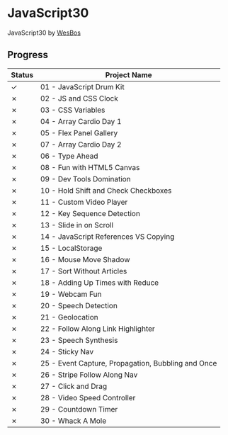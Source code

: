 ﻿# JavaScript30

JavaScript30 by [WesBos](https://JavaScript30.com)

## Progress

| Status  | Project Name                                       |
| ------- | -------------------------------------------------- |
| &check; | 01 - JavaScript Drum Kit                           |
| &cross; | 02 - JS and CSS Clock                              |
| &cross; | 03 - CSS Variables                                 |
| &cross; | 04 - Array Cardio Day 1                            |
| &cross; | 05 - Flex Panel Gallery                            |
| &cross; | 07 - Array Cardio Day 2                            |
| &cross; | 06 - Type Ahead                                    |
| &cross; | 08 - Fun with HTML5 Canvas                         |
| &cross; | 09 - Dev Tools Domination                          |
| &cross; | 10 - Hold Shift and Check Checkboxes               |
| &cross; | 11 - Custom Video Player                           |
| &cross; | 12 - Key Sequence Detection                        |
| &cross; | 13 - Slide in on Scroll                            |
| &cross; | 14 - JavaScript References VS Copying              |
| &cross; | 15 - LocalStorage                                  |
| &cross; | 16 - Mouse Move Shadow                             |
| &cross; | 17 - Sort Without Articles                         |
| &cross; | 18 - Adding Up Times with Reduce                   |
| &cross; | 19 - Webcam Fun                                    |
| &cross; | 20 - Speech Detection                              |
| &cross; | 21 - Geolocation                                   |
| &cross; | 22 - Follow Along Link Highlighter                 |
| &cross; | 23 - Speech Synthesis                              |
| &cross; | 24 - Sticky Nav                                    |
| &cross; | 25 - Event Capture, Propagation, Bubbling and Once |
| &cross; | 26 - Stripe Follow Along Nav                       |
| &cross; | 27 - Click and Drag                                |
| &cross; | 28 - Video Speed Controller                        |
| &cross; | 29 - Countdown Timer                               |
| &cross; | 30 - Whack A Mole                                  |
